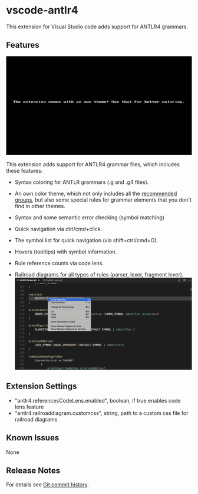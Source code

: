 # vscode-antlr4

This extension for Visual Studio code adds support for ANTLR4 grammars.

## Features

![Some of the features](misc/vscode-demo.gif)

This extension adds support for ANTLR4 grammar files, which includes these features:

* Syntax coloring for ANTLR grammars (.g and .g4 files).
* An own color theme, which not only includes all the [recommended groups](http://manual.macromates.com/en/language_grammars), but also some special rules for grammar elements that you don't find in other themes.
* Syntax and some semantic error checking (symbol matching)
* Quick navigation via ctrl/cmd+click.
* The symbol list for quick navigation (via shift+ctrl/cmd+O).
* Hovers (tooltips) with symbol information.
* Rule reference counts via code lens.

* Railroad diagrams for all types of rules (parser, lexer, fragment lexer).
![RDD diagrams in action](misc/rrd.gif)

## Extension Settings

* "antlr4.referencesCodeLens.enabled", boolean, if true enables code lens feature
* "antlr4.railroaddiagram.customcss", string, path to a custom css file for railroad diagrams

## Known Issues

None

## Release Notes

For details see [Git commit history](https://github.com/mike-lischke/vscode-antlr4/commits/master).
